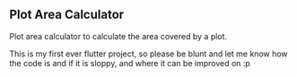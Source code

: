 ## Plot Area Calculator

Plot area calculator to calculate the area covered by a plot.

This is my first ever flutter project, so please be blunt and let me know how the code is and if it is sloppy, and where it can be improved on :p

